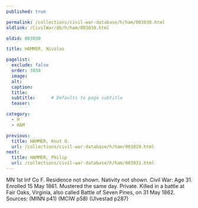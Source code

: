 ```yaml
---
published: true

permalink: /collections/civil-war-database/h/ham/003030.html
oldlink: /CivilWar/db/h/ham/003030.html

oldid: 003030

title: HAMMER, Nicolas

pagelist:
  exclude: false
  order: 3030
  image: 
  alt:
  caption:
  title:
  subtitle:      # Defaults to page subtitle
  teaser:

category: 
  - H 
  - HAM

previous:
  title: HAMMER, Knut O.
  url: /collections/civil-war-database/h/ham/003029.html  
next:
  title: HAMMER, Philip
  url: /collections/civil-war-database/h/ham/003031.html   
---
```

MN 1st Inf Co F. Residence not shown. Nativity not shown. Civil War: Age 31. Enrolled 15 May 1861. Mustered the same day. Private. Killed in a battle at Fair Oaks, Virginia, also called Battle of Seven Pines, on 31 May 1862. Sources: (MINN p41) (MCIW p58) (Ulvestad p287)